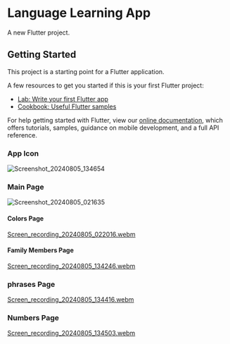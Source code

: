 # Language Learning App

A new Flutter project.

## Getting Started

This project is a starting point for a Flutter application.

A few resources to get you started if this is your first Flutter project:

- [Lab: Write your first Flutter app](https://flutter.dev/docs/get-started/codelab)
- [Cookbook: Useful Flutter samples](https://flutter.dev/docs/cookbook)

For help getting started with Flutter, view our
[online documentation](https://flutter.dev/docs), which offers tutorials,
samples, guidance on mobile development, and a full API reference.

### App Icon
![Screenshot_20240805_134654](https://github.com/user-attachments/assets/618c1a51-50df-4ed2-b6f0-543ee84b1e9b)


### Main Page
![Screenshot_20240805_021635](https://github.com/user-attachments/assets/9ee79131-d995-48d1-a6b4-37be172af79b)

#### Colors Page
[Screen_recording_20240805_022016.webm](https://github.com/user-attachments/assets/bc87ceb0-a5b7-42b9-a01d-d3f69ac1d8b0)


#### Family Members Page
[Screen_recording_20240805_134246.webm](https://github.com/user-attachments/assets/0d48b32d-c7e5-48b6-9a55-62e13a54ec13)

### phrases Page
[Screen_recording_20240805_134416.webm](https://github.com/user-attachments/assets/c6f32164-0a35-4743-9af3-f91e17a96a4a)
### Numbers Page

[Screen_recording_20240805_134503.webm](https://github.com/user-attachments/assets/1ab7708d-3982-4b21-b15c-2598f346639d)




